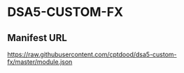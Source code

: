 # DSA5-CUSTOM-FX

## Manifest URL
https://raw.githubusercontent.com/cptdood/dsa5-custom-fx/master/module.json